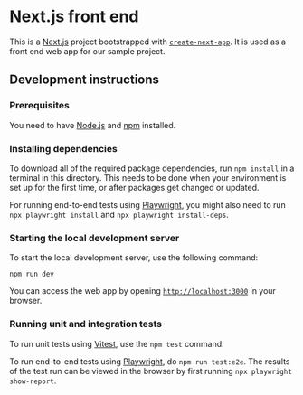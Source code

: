 # Next.js front end

This is a [Next.js](https://nextjs.org) project bootstrapped with [`create-next-app`](https://nextjs.org/docs/app/api-reference/cli/create-next-app). It is used as a front end web app for our sample project.

## Development instructions

### Prerequisites

You need to have [Node.js](https://nodejs.org/) and [npm](https://www.npmjs.com/) installed.

### Installing dependencies

To download all of the required package dependencies, run `npm install` in a terminal in this directory. This needs to be done when your environment is set up for the first time, or after packages get changed or updated.

For running end-to-end tests using [Playwright](https://playwright.dev/), you might also need to run `npx playwright install` and `npx playwright install-deps`.

### Starting the local development server

To start the local development server, use the following command:

```shell
npm run dev
```

You can access the web app by opening [`http://localhost:3000`](http://localhost:3000) in your browser.

### Running unit and integration tests

To run unit tests using [Vitest](https://vitest.dev/), use the `npm test` command.

To run end-to-end tests using [Playwright](https://playwright.dev/), do `npm run test:e2e`. The results of the test run can be viewed in the browser by first running `npx playwright show-report`.
